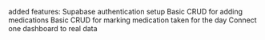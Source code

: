 added features:
Supabase authentication setup
Basic CRUD for adding medications
Basic CRUD for marking medication taken for the day
Connect one dashboard to real data
